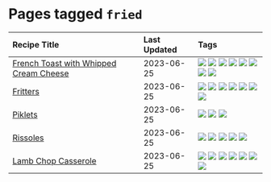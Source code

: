 # Pages tagged `fried`

|Recipe Title|Last Updated|Tags
|:---|:---|:---|
|[French Toast with Whipped Cream Cheese](../recipes/frenchtoastwhippedcreamcheese.md)|2023-06-25|[![](https://img.shields.io/badge/tag-amazing-13fda6)](../tags/amazing.md) [![](https://img.shields.io/badge/tag-breakfast-d5a11)](../tags/breakfast.md) [![](https://img.shields.io/badge/tag-dairy-28ab17)](../tags/dairy.md) [![](https://img.shields.io/badge/tag-dessert-4e6ea)](../tags/dessert.md) [![](https://img.shields.io/badge/tag-fried-af803c)](../tags/fried.md) [![](https://img.shields.io/badge/tag-large_quantity-6d71)](../tags/large_quantity.md) [![](https://img.shields.io/badge/tag-messy-d4602a)](../tags/messy.md) [![](https://img.shields.io/badge/tag-mine-427cd)](../tags/mine.md)|
|[Fritters](../recipes/fritters.md)|2023-06-25|[![](https://img.shields.io/badge/tag-chicken-f6b493)](../tags/chicken.md) [![](https://img.shields.io/badge/tag-family-1d5152)](../tags/family.md) [![](https://img.shields.io/badge/tag-fried-af803c)](../tags/fried.md) [![](https://img.shields.io/badge/tag-ham-b7439e)](../tags/ham.md) [![](https://img.shields.io/badge/tag-lamp-c6d429)](../tags/lamp.md) [![](https://img.shields.io/badge/tag-leftovers-062ab)](../tags/leftovers.md) [![](https://img.shields.io/badge/tag-vegetables-517a72)](../tags/vegetables.md)|
|[Piklets](../recipes/piklets.md)|2023-06-25|[![](https://img.shields.io/badge/tag-dessert-4e6ea)](../tags/dessert.md) [![](https://img.shields.io/badge/tag-family-1d5152)](../tags/family.md) [![](https://img.shields.io/badge/tag-fried-af803c)](../tags/fried.md)|
|[Rissoles](../recipes/rissoles.md)|2023-06-25|[![](https://img.shields.io/badge/tag-Aussie-5c1fef)](../tags/Aussie.md) [![](https://img.shields.io/badge/tag-beef-f1d19f)](../tags/beef.md) [![](https://img.shields.io/badge/tag-easy-b6c680)](../tags/easy.md) [![](https://img.shields.io/badge/tag-family-1d5152)](../tags/family.md) [![](https://img.shields.io/badge/tag-fried-af803c)](../tags/fried.md)|
|[Lamb Chop Casserole](../recipes/lambchopcasserole.md)|2023-06-25|[![](https://img.shields.io/badge/tag-Aussie-5c1fef)](../tags/Aussie.md) [![](https://img.shields.io/badge/tag-baked-1433c8)](../tags/baked.md) [![](https://img.shields.io/badge/tag-battered-6685b7)](../tags/battered.md) [![](https://img.shields.io/badge/tag-casserole-f05668)](../tags/casserole.md) [![](https://img.shields.io/badge/tag-family-1d5152)](../tags/family.md) [![](https://img.shields.io/badge/tag-fried-af803c)](../tags/fried.md) [![](https://img.shields.io/badge/tag-lamb-e2596)](../tags/lamb.md)|